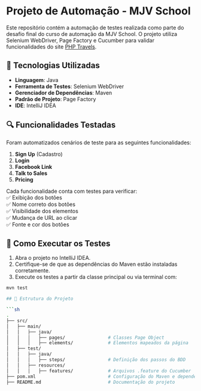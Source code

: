 # Projeto de Automação - MJV School  

Este repositório contém a automação de testes realizada como parte do desafio final do curso de automação da MJV School. O projeto utiliza Selenium WebDriver, Page Factory e Cucumber para validar funcionalidades do site [PHP Travels](https://phptravels.com/demo).  

## 📌 Tecnologias Utilizadas  
- **Linguagem**: Java  
- **Ferramenta de Testes**: Selenium WebDriver  
- **Gerenciador de Dependências**: Maven  
- **Padrão de Projeto**: Page Factory  
- **IDE**: IntelliJ IDEA  

## 🔍 Funcionalidades Testadas  
Foram automatizados cenários de teste para as seguintes funcionalidades:  
1. **Sign Up** (Cadastro)  
2. **Login**  
3. **Facebook Link**  
4. **Talk to Sales**  
5. **Pricing**  

Cada funcionalidade conta com testes para verificar:  
✅ Exibição dos botões  
✅ Nome correto dos botões  
✅ Visibilidade dos elementos  
✅ Mudança de URL ao clicar  
✅ Fonte e cor dos botões  

## 🚀 Como Executar os Testes  
1. Abra o projeto no IntelliJ IDEA.  
2. Certifique-se de que as dependências do Maven estão instaladas corretamente.  
3. Execute os testes a partir da classe principal ou via terminal com:  

```sh
mvn test

## 📂 Estrutura do Projeto

```sh
.
├── src/
│   ├── main/
│   │   ├── java/
│   │   │   ├── pages/                # Classes Page Object
│   │   │   ├── elements/             # Elementos mapeados da página
│   ├── test/
│   │   ├── java/
│   │   │   ├── steps/                # Definição dos passos do BDD
│   │   ├── resources/
│   │   │   ├── features/             # Arquivos .feature do Cucumber
├── pom.xml                           # Configuração do Maven e dependências
├── README.md                         # Documentação do projeto


